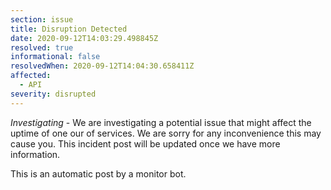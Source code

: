 ```yaml
---
section: issue
title: Disruption Detected
date: 2020-09-12T14:03:29.498845Z
resolved: true
informational: false
resolvedWhen: 2020-09-12T14:04:30.658411Z
affected:
  - API
severity: disrupted
---
```

*Investigating* - We are investigating a potential issue that might affect the uptime of one our of services. We are sorry for any inconvenience this may cause you. This incident post will be updated once we have more information.

This is an automatic post by a monitor bot.
        
